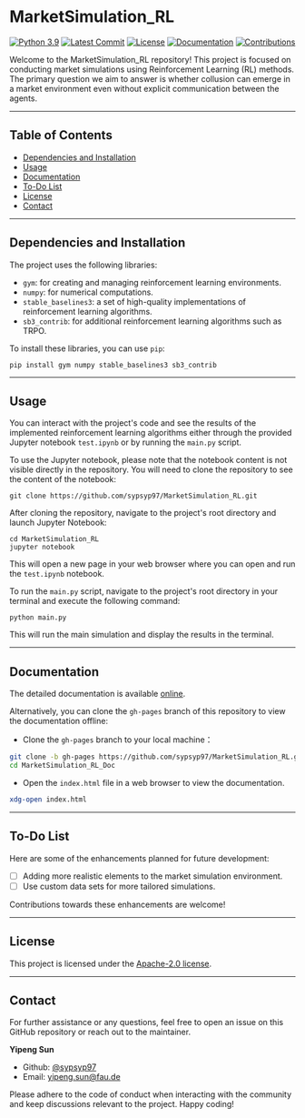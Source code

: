 # MarketSimulation_RL

[![Python 3.9](https://img.shields.io/badge/Python-3.9-3776AB?style=plastic&logo=python&logoColor=white)](https://docs.python.org/3.9/)
[![Latest Commit](https://img.shields.io/github/last-commit/sypsyp97/MarketSimulation_RL?style=plastic&logo=github&logoColor=white&color=blueviolet&label=Latest%20Commit)](https://github.com/sypsyp97/MarketSimulation_RL/commits/main)
[![License](https://img.shields.io/badge/License-Apache%202.0-brightgreen.svg?style=plastic&logo=apache)](https://opensource.org/licenses/Apache-2.0)
[![Documentation](https://img.shields.io/badge/Documentation-Online-orange?style=plastic&logo=read-the-docs&logoColor=white)](https://sypsyp97.github.io/MarketSimulation_RL/)
[![Contributions](https://img.shields.io/badge/Contributions-Welcome-yellow?style=plastic&logo=github&logoColor=white)](https://github.com/sypsyp97/MarketSimulation_RL/issues)


Welcome to the MarketSimulation_RL repository! This project is focused on conducting market simulations using Reinforcement Learning (RL) methods. The primary question we aim to answer is whether collusion can emerge in a market environment even without explicit communication between the agents.

---

## Table of Contents

- [Dependencies and Installation](#dependencies-and-installation)
- [Usage](#usage)
- [Documentation](#documentation)
- [To-Do List](#to-do-list)
- [License](#license)
- [Contact](#contact)

---

## Dependencies and Installation

The project uses the following libraries:

- `gym`: for creating and managing reinforcement learning environments.
- `numpy`: for numerical computations.
- `stable_baselines3`: a set of high-quality implementations of reinforcement learning algorithms.
- `sb3_contrib`: for additional reinforcement learning algorithms such as TRPO.

To install these libraries, you can use `pip`:

```shell
pip install gym numpy stable_baselines3 sb3_contrib
```
---

## Usage

You can interact with the project's code and see the results of the implemented reinforcement learning algorithms either through the provided Jupyter notebook `test.ipynb` or by running the `main.py` script.

To use the Jupyter notebook, please note that the notebook content is not visible directly in the repository. You will need to clone the repository to see the content of the notebook:

```shell
git clone https://github.com/sypsyp97/MarketSimulation_RL.git
```
After cloning the repository, navigate to the project's root directory and launch Jupyter Notebook:
```shell
cd MarketSimulation_RL
jupyter notebook
```
This will open a new page in your web browser where you can open and run the `test.ipynb` notebook.

To run the `main.py` script, navigate to the project's root directory in your terminal and execute the following command:
```shell
python main.py
```
This will run the main simulation and display the results in the terminal.

---

## Documentation

The detailed documentation is available [online](https://sypsyp97.github.io/MarketSimulation_RL/).

Alternatively, you can clone the `gh-pages` branch of this repository to view the documentation offline:

- Clone the `gh-pages` branch to your local machine：
 ```bash
git clone -b gh-pages https://github.com/sypsyp97/MarketSimulation_RL.git ./MarketSimulation_RL_Doc
cd MarketSimulation_RL_Doc
 ```
- Open the `index.html` file in a web browser to view the documentation.
```bash
xdg-open index.html
```
---

## To-Do List

Here are some of the enhancements planned for future development:

- [ ] Adding more realistic elements to the market simulation environment.
- [ ] Use custom data sets for more tailored simulations.

Contributions towards these enhancements are welcome!

---

## License

This project is licensed under the [Apache-2.0 license](./LICENSE).

---

## Contact

For further assistance or any questions, feel free to open an issue on this GitHub repository or reach out to the maintainer.

**Yipeng Sun**
- Github: [@sypsyp97](https://github.com/sypsyp97)
- Email: [yipeng.sun@fau.de](mailto:yipeng.sun@fau.de)

Please adhere to the code of conduct when interacting with the community and keep discussions relevant to the project. Happy coding!
